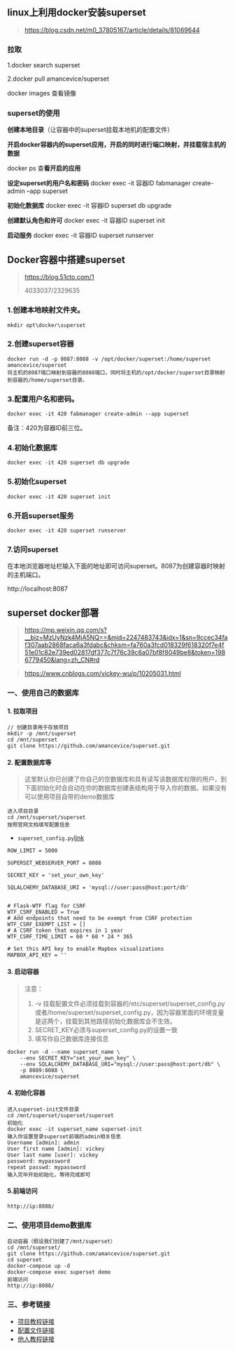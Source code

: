 ##  linux上利用docker安装superset

>https://blog.csdn.net/m0_37805167/article/details/81069644

### 拉取

1.docker search superset

2.docker pull amancevice/superset

docker images  查看镜像

### superset的使用

**创建本地目录**（让容器中的superset挂载本地机的配置文件）

**开启docker容器内的superset应用，开启的同时进行端口映射，并挂载宿主机的数据**

docker ps  查**看开启的应用** 


**设定superset的用户名和密码** 
docker exec -it 容器ID  fabmanager create-admin –app superset 

**初始化数据库** 
docker exec -it 容器ID superset db upgrade



**创建默认角色和许可** 
 docker exec -it 容器ID superset init

**启动服务** 
 docker exec -it  容器ID superset runserver

## Docker容器中搭建superset

> https://blog.51cto.com/1
>
> 4033037/2329635

### 1.创建本地映射文件夹。

    mkdir opt\docker\superset

### 2.创建superset容器

    docker run -d -p 8087:8088 -v /opt/docker/superset:/home/superset amancevice/superset
    将主机的8087端口映射到容器的8088端口，同时将主机的/opt/docker/superset目录映射到容器的/home/superset目录。

### 3.配置用户名和密码。

    docker exec -it 420 fabmanager create-admin --app superset


备注：420为容器ID前三位。

### 4.初始化数据库

    docker exec -it 420 superset db upgrade

### 5.初始化superset

    docker exec -it 420 superset init

### 6.开启superset服务

    docker exec -it 420 superset runserver

### 7.访问superset

在本地浏览器地址栏输入下面的地址即可访问superset。8087为创建容器时映射的主机端口。

http://localhost:8087





## superset docker部署

> https://mp.weixin.qq.com/s?__biz=MzUyNzk4MjA5NQ==&mid=2247483743&idx=1&sn=9ccec34faf307aab2868faca6a3fdabc&chksm=fa760a3fcd018329f618320f7e4f51e01c82e739ed02817df377c7f76c39c6a07bf8f8049be8&token=1986779450&lang=zh_CN#rd



> https://www.cnblogs.com/vickey-wu/p/10205031.html

### 一、使用自己的数据库

#### 1. 拉取项目

```
// 创建目录用于存放项目
mkdir -p /mnt/superset
cd /mnt/superset
git clone https://github.com/amancevice/superset.git
```

#### 2. 配置数据库等

> 这里默认你已创建了你自己的空数据库和具有读写该数据库权限的用户，到下面初始化时会自动在你的数据库创建表结构用于导入你的数据。如果没有可以使用项目自带的demo数据库

```
进入项目目录
cd /mnt/superset/superset
按照官网文档填写配置信息
```

- `superset_config.py`[link](https://superset.incubator.apache.org/installation.html#configuration)

```
ROW_LIMIT = 5000

SUPERSET_WEBSERVER_PORT = 8088

SECRET_KEY = 'set_your_own_key'

SQLALCHEMY_DATABASE_URI = 'mysql://user:pass@host:port/db'


# Flask-WTF flag for CSRF
WTF_CSRF_ENABLED = True
# Add endpoints that need to be exempt from CSRF protection
WTF_CSRF_EXEMPT_LIST = []
# A CSRF token that expires in 1 year
WTF_CSRF_TIME_LIMIT = 60 * 60 * 24 * 365

# Set this API key to enable Mapbox visualizations
MAPBOX_API_KEY = ''
```

#### 3. 启动容器

> 注意：
>
> 1. -v 挂载配置文件必须挂载到容器的/etc/superset/superset_config.py或者/home/superset/superset_config.py，因为容器里面的环境变量是这两个，挂载到其他路径初始化数据库会不生效。
> 2. SECRET_KEY必须与superset_config.py的设置一致
> 3. 填写你自己数据库连接信息

```
docker run -d --name superset_name \
    --env SECRET_KEY="set_your_own_key" \
    --env SQLALCHEMY_DATABASE_URI="mysql://user:pass@host:port/db" \
    -p 8089:8088 \
    amancevice/superset
```

#### 4. 初始化容器

```
进入superset-init文件目录
cd /mnt/superset/superset/superset
初始化
docker exec -it superset_name superset-init
输入你设置登录superset前端的admin相关信息
Username [admin]: admin
User first name [admin]: vickey
User last name [user]: vickey
password: mypassword
repeat passwd: mypassword
输入完毕开始初始化，等待完成即可
```

#### 5.前端访问

```
http://ip:8088/
```

### 二、使用项目demo数据库

```
启动容器（假设我们创建了/mnt/superset）
cd /mnt/superset/
git clone https://github.com/amancevice/superset.git
cd superset
docker-compose up -d
docker-compose exec superset demo
前端访问
http://ip:8088/
```

### 三、参考链接

- [项目教程链接](https://github.com/amancevice/superset/blob/master/README.md)
- [配置文件链接](https://superset.incubator.apache.org/installation.html#configuration)
- [他人教程链接](https://devhub.io/repos/amancevice-superset)